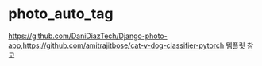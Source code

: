 # photo_auto_tag

https://github.com/DaniDiazTech/Django-photo-app,https://github.com/amitrajitbose/cat-v-dog-classifier-pytorch 템플릿 참고

